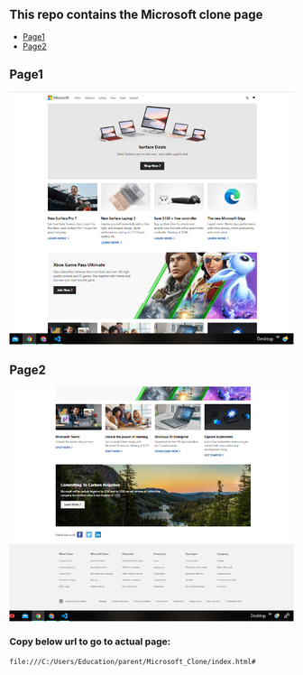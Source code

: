 ## This repo contains the Microsoft clone page

- [Page1](#page-1)
- [Page2](#page-2)

## Page1
![Page1](./images/page1.png)
## Page2
![Page2](./images/page2.png)

### Copy below url to go to actual page:

`file:///C:/Users/Education/parent/Microsoft_Clone/index.html#`